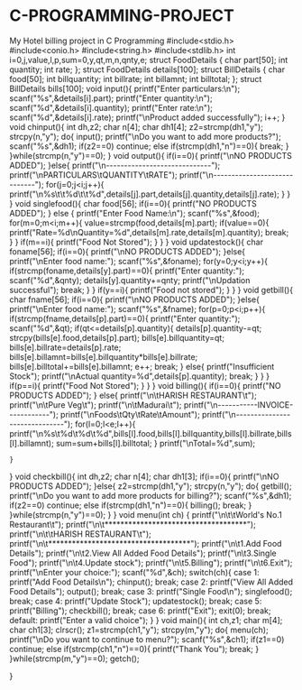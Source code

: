 # C-PROGRAMMING-PROJECT
My Hotel billing project in C Programming
#include<stdio.h>
#include<conio.h>
#include<string.h>
#include<stdlib.h>
int i=0,j,value,l,p,sum=0,y,qt,m,n,qnty,e;
struct FoodDetails {
	char part[50];
	int quantity;
	int rate;
};
struct FoodDetails details[100];
struct BillDetails {
	char food[50];
	int billquantity;
	int billrate;
	int billamnt;
	int billtotal;
};
struct BillDetails bills[100];
void input(){
	printf("Enter particulars:\n");
	scanf("%s",&details[i].part);
	printf("Enter quantity:\n");
	scanf("%d",&details[i].quantity);
	printf("Enter rate:\n");
	scanf("%d",&details[i].rate);
	printf("\nProduct added successfully");
	i++;
}
void chinput(){
	int dh,z2;
	char n[4];
	char dh1[4];
	z2=strcmp(dh1,"y");
	strcpy(n,"y");
	do{
		input();
		printf("\nDo you want to add more products?");
		scanf("%s",&dh1);
		if(z2==0)
			continue;
		else if(strcmp(dh1,"n")==0){
			break;
		}
	}while(strcmp(n,"y")==0);
}
void output(){
	if(i==0){
		printf("\nNO PRODUCTS ADDED");
	}else{
		printf("\n-----------------------------");
		printf("\nPARTICULARS\tQUANTITY\tRATE");
		printf("\n-----------------------------");
		for(j=0;j<i;j++){
			printf("\n%s\t\t%d\t\t%d",details[j].part,details[j].quantity,details[j].rate);
		}
	}
}
void singlefood(){
	char food[56];
	if(i==0){
		printf("NO PRODUCTS ADDED");
	}
	else {
		printf("Enter Food Name:\n");
		scanf("%s",&food);
		for(m=0;m<i;m++){
			value=strcmp(food,details[m].part);
			if(value==0){
				printf("Rate=%d\nQuantity=%d",details[m].rate,details[m].quantity);
				break;
			}
		}
		if(m==i){
			printf("Food Not Stored");
		}
}
}
void updatestock(){
	char foname[56];
	if(i==0){
		printf("\nNO PRODUCTS ADDED");
	}else{
		printf("\nEnter food name:");
		scanf("%s",&foname);
		for(y=0;y<i;y++){
			if(strcmp(foname,details[y].part)==0){
				printf("Enter quantity:");
				scanf("%d",&qnty);
				details[y].quantity+=qnty;
				printf("\nUpdation successful");
				break;
			}
		}
		if(y==i){
			printf("Food not stored");
		}
}
}
void getbill(){
	char fname[56];
	if(i==0){
		printf("\nNO PRODUCTS ADDED");
	}else{
		printf("\nEnter food name:");
		scanf("%s",&fname);
		for(p=0;p<i;p++){
			if(strcmp(fname,details[p].part)==0){
				printf("Enter quantity:");
				scanf("%d",&qt);
				if(qt<=details[p].quantity){
					details[p].quantity-=qt;
					strcpy(bills[e].food,details[p].part);
					bills[e].billquantity=qt;
					bills[e].billrate=details[p].rate;
					bills[e].billamnt=bills[e].billquantity*bills[e].billrate;
					bills[e].billtotal+=bills[e].billamnt;
					e++;
					break;
				}
				else{
					printf("Insufficient Stock");
					printf("\nActual quantity=%d",details[p].quantity);
					break;
				}
			}
		}
				if(p==i){
					printf("Food Not Stored");
				}
			}
}
void billing(){
	 if(i==0){
		printf("NO PRODUCTS ADDED");
	 }
	 else{
	 printf("\n\tHARISH RESTAURANT\t");
	 printf("\n\tPure Veg\t");
	 printf("\n\tMadurai\t");
	 printf("\n-----------INVOICE------------");
	 printf("\nFoods\tQty\tRate\tAmount");
	 printf("\n------------------------------");
	 for(l=0;l<e;l++){
		printf("\n%s\t%d\t%d\t%d",bills[l].food,bills[l].billquantity,bills[l].billrate,bills[l].billamnt);
		sum=sum+bills[l].billtotal;
	 }
	 printf("\nTotal=%d",sum);

	}
}
void checkbill(){
	int dh,z2;
	char n[4];
	char dh1[3];
	if(i==0){
		printf("\nNO PRODUCTS ADDED");
	}else{
	z2=strcmp(dh1,"y");
	strcpy(n,"y");
	do{
		getbill();
		printf("\nDo you want to add more products for billing?");
		scanf("%s",&dh1);
		if(z2==0)
			continue;
		else if(strcmp(dh1,"n")==0){
			billing();
			break;
		}
	}while(strcmp(n,"y")==0);
	}
}
void menu(int ch) {
	printf("\n\t\tWorld's No.1 Restaurant\t");
	printf("\n\t************************************");
	printf("\n\t\tHARISH RESTAURANT\t");
	printf("\n\t************************************");
	printf("\n\t1.Add Food Details");
	printf("\n\t2.View All Added Food Details");
	printf("\n\t3.Single Food");
	printf("\n\t4.Update stock");
	printf("\n\t5.Billing");
	printf("\n\t6.Exit");
	printf("\nEnter your choice:");
	scanf("%d",&ch);
	switch(ch){
	case 1:
		printf("Add Food Details\n");
		chinput();
		break;
	case 2:
		printf("View All Added Food Details");
		output();
		break;
	case 3:
		printf("Single Food\n");
		singlefood();
		break;
	case 4:
		printf("Update Stock");
		updatestock();
		break;
	case 5:
		printf("Billing");
		checkbill();
		break;
	case 6:
		printf("Exit");
		exit(0);
		break;
	default:
		printf("Enter a valid choice");
	}
}
void main(){
	int ch,z1;
	char m[4];
	char ch1[3];
	clrscr();
	z1=strcmp(ch1,"y");
	strcpy(m,"y");
	do{
		menu(ch);
		printf("\nDo you want to continue to menu?");
		scanf("%s",&ch1);
		if(z1==0)
			continue;
		else if(strcmp(ch1,"n")==0){
			printf("Thank You");
			break;
		}
	}while(strcmp(m,"y")==0);
	getch();

}


